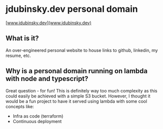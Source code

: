 # jdubinsky.dev personal domain

[www.jdubinsky.dev](www.jdubinsky.dev)

## What is it?

An over-engineered personal website to house links to github, linkedin, my resume, etc.

## Why is a personal domain running on lambda with node and typescript?

Great question - for fun! This is definitely way too much complexity as this could easily be achieved with a simple S3 bucket. However, I thought it would be a fun project to have it served using lambda with some cool concepts like:

- Infra as code (terraform)
- Continuous deployment
